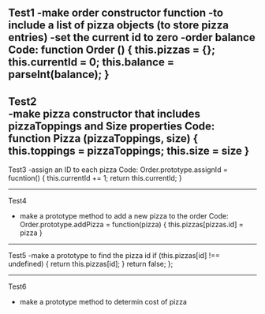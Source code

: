 Test1
-make order constructor function 
  -to include a list of pizza objects (to store pizza entries)
  -set the current id to zero
  -order balance
  Code:
  function Order () {
  this.pizzas = {};
  this.currentId = 0;
  this.balance = parseInt(balance);
}
---------------------------------------------------------------------
 Test2  
-make pizza constructor that includes pizzaToppings and Size properties
Code:
function Pizza (pizzaToppings, size) {
this.toppings = pizzaToppings;
this.size = size
}
--------------------------------------------------------------------
Test3
-assign an ID to each pizza
Code:
Order.prototype.assignId = fucntion() {
  this.currentId += 1;
  return this.currentId;
}

---------------------------------------------------------------------
Test4
- make a prototype method to add a new pizza to the order
Code:
Order.prototype.addPizza = function(pizza) {
  this.pizzas[pizzas.id] = pizza
}
-------------------------------------------------------------------
Test5
-make a prototype to find the pizza id
  if (this.pizzas[id] !== undefined) {
    return this.pizzas[id];
  }
  return false;
};

-------------------------------------------------------------------
Test6
- make a prototype method to determin cost of pizza 

 